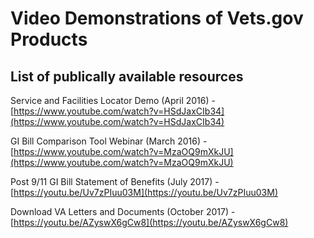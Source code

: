 # Video Demonstrations of Vets.gov Products

## List of publically available resources

Service and Facilities Locator Demo \(April 2016\) - [https://www.youtube.com/watch?v=HSdJaxCIb34](https://www.youtube.com/watch?v=HSdJaxCIb34)

GI Bill Comparison Tool Webinar \(March 2016\) - [https://www.youtube.com/watch?v=MzaOQ9mXkJU](https://www.youtube.com/watch?v=MzaOQ9mXkJU)

Post 9/11 GI Bill Statement of Benefits \(July 2017\) - [https://youtu.be/Uv7zPIuu03M](https://youtu.be/Uv7zPIuu03M)

Download VA Letters and Documents \(October 2017\) - [https://youtu.be/AZyswX6gCw8](https://youtu.be/AZyswX6gCw8)

